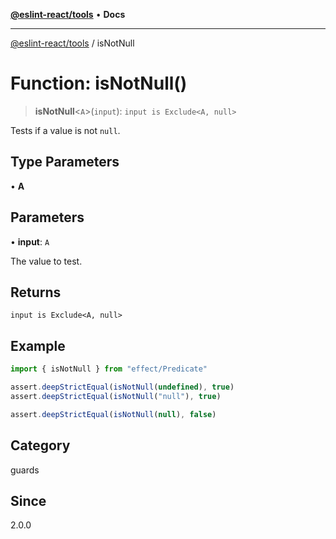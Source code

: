 [**@eslint-react/tools**](../README.md) • **Docs**

***

[@eslint-react/tools](../README.md) / isNotNull

# Function: isNotNull()

> **isNotNull**\<`A`\>(`input`): `input is Exclude<A, null>`

Tests if a value is not `null`.

## Type Parameters

• **A**

## Parameters

• **input**: `A`

The value to test.

## Returns

`input is Exclude<A, null>`

## Example

```ts
import { isNotNull } from "effect/Predicate"

assert.deepStrictEqual(isNotNull(undefined), true)
assert.deepStrictEqual(isNotNull("null"), true)

assert.deepStrictEqual(isNotNull(null), false)
```

## Category

guards

## Since

2.0.0
